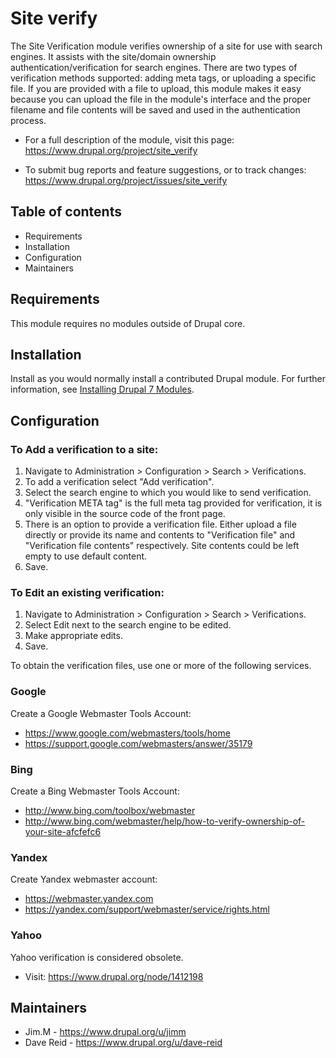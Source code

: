 # Site verify

The Site Verification module verifies ownership of a site for use with search
engines. It assists with the site/domain ownership authentication/verification
for search engines. There are two types of verification methods supported:
adding meta tags, or uploading a specific file. If you are provided with a file
to upload, this module makes it easy because you can upload the file in the
module's interface and the proper filename and file contents will be saved and
used in the authentication process.

* For a full description of the module, visit this page:
https://www.drupal.org/project/site_verify

* To submit bug reports and feature suggestions, or to track changes:
https://www.drupal.org/project/issues/site_verify

## Table of contents

- Requirements
- Installation
- Configuration
- Maintainers

## Requirements

This module requires no modules outside of Drupal core.


## Installation

Install as you would normally install a contributed Drupal module. For further
information, see
[Installing Drupal 7 Modules](https://www.drupal.org/docs/7/extending-drupal-7/installing-contributed-modules-find-import-enable-configure-drupal-7).


## Configuration

### To Add a verification to a site:

1. Navigate to Administration > Configuration > Search > Verifications.
2. To add a verification select "Add verification".
3. Select the search engine to which you would like to send verification.
4. "Verification META tag" is the full meta tag provided for verification, it
   is only visible in the source code of the front page.
5. There is an option to provide a verification file. Either upload a file
   directly or provide its name and contents to "Verification file" and
   "Verification file contents" respectively. Site contents could be left empty
   to use default content.
6. Save.

### To Edit an existing verification:

1. Navigate to Administration > Configuration > Search > Verifications.
2. Select Edit next to the search engine to be edited.
3. Make appropriate edits.
4. Save.

To obtain the verification files, use one or more of the following services.

### Google

Create a Google Webmaster Tools Account:
* https://www.google.com/webmasters/tools/home
* https://support.google.com/webmasters/answer/35179

### Bing

Create a Bing Webmaster Tools Account:
* http://www.bing.com/toolbox/webmaster
* http://www.bing.com/webmaster/help/how-to-verify-ownership-of-your-site-afcfefc6

### Yandex
Create Yandex webmaster account:
* https://webmaster.yandex.com
* https://yandex.com/support/webmaster/service/rights.html

### Yahoo
Yahoo verification is considered obsolete.
* Visit: https://www.drupal.org/node/1412198


## Maintainers

* Jim.M - https://www.drupal.org/u/jimm
* Dave Reid - https://www.drupal.org/u/dave-reid
